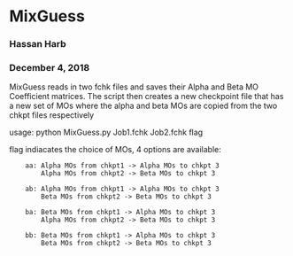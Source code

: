 # MixGuess

### Hassan Harb
### December 4, 2018

MixGuess reads in two fchk files and saves their Alpha and Beta MO Coefficient matrices.
The script then creates a new checkpoint file that has a new set of MOs where the alpha and beta MOs are copied from the two chkpt files respectively

   usage: python MixGuess.py Job1.fchk Job2.fchk flag

   flag indiacates the choice of MOs, 4 options are available:

        aa: Alpha MOs from chkpt1 -> Alpha MOs to chkpt 3
            Alpha MOs from chkpt2 -> Beta MOs to chkpt 3

        ab: Alpha MOs from chkpt1 -> Alpha MOs to chkpt 3
            Beta MOs from chkpt2 -> Beta MOs to chkpt 3

        ba: Beta MOs from chkpt1 -> Alpha MOs to chkpt 3
            Alpha MOs from chkpt2 -> Beta MOs to chkpt 3

        bb: Beta MOs from chkpt1 -> Alpha MOs to chkpt 3
            Beta MOs from chkpt2 -> Beta MOs to chkpt 3
            
            
